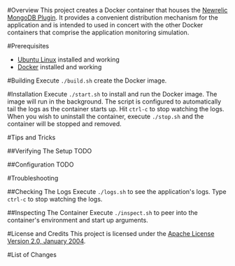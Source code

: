 #Overview
This project creates a Docker container that houses the [Newrelic MongoDB Plugin](https://github.com/MongoHQ/newrelic-mongodb-agent). 
It provides a convenient distribution mechanism for the application and is intended to used in concert with the other 
Docker containers that comprise the application monitoring simulation.

#Prerequisites

* [Ubuntu Linux](http://www.ubuntu.com/) installed and working
* [Docker](https://www.docker.com/) installed and working

#Building
Execute `./build.sh` create the Docker image.

#Installation
Execute `./start.sh` to install and run the Docker image.  The image will run in the background.
The script is configured to automatically tail the logs as the container starts up.  Hit `ctrl-c` to 
stop watching the logs.   When you wish to uninstall the container, execute `./stop.sh` and the container will be stopped and removed.

#Tips and Tricks

##Verifying The Setup
TODO

##Configuration
TODO

#Troubleshooting

##Checking The Logs
Execute `./logs.sh` to see the application's logs.  Type `ctrl-c` to stop watching the logs.

##Inspecting The Container
Execute `./inspect.sh` to peer into the container's environment and start up arguments.

#License and Credits
This project is licensed under the [Apache License Version 2.0, January 2004](http://www.apache.org/licenses/).

#List of Changes
